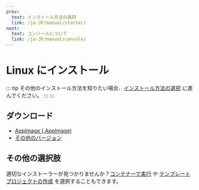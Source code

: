 ```yaml
---
prev:
  text: インストール方法の選択
  link: /ja-JP/manual/starter/
next:
  text: コンソールについて
  link: /ja-JP/manual/console/
---
```


# Linux にインストール

::: tip
その他のインストール方法を知りたい場合、[インストール方法の選択](./index.md) に進んでください。
:::
:::

## ダウンロード

- [AppImage (.AppImage)](https://k.ilharp.cc/linux.AppImage)
- [その他のバージョン](https://github.com/koishijs/koishi-desktop/releases)

## その他の選択肢

適切なインストーラーが見つかりませんか？[コンテナーで実行](./docker.md) や [テンプレートプロジェクトの作成](./boilerplate.md) を選択することもできます。
